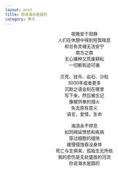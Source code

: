 ```yaml
---
layout: post
title: 你说海水是圆的
category: 笋子
---
```


<center>
夜晚安于寂静<br>
人们在休憩中得到短暂喘息<br>
却总有灵魂无法安宁<br>
南方之南<br>
无心播种又荒废耕耘<br>
一切都有迹可循<br>
<br>
贝壳、钱币、岩石、沙粒<br>
3000年或者更多<br>
沉默之语会刻在哪里<br>
写下来，然后被忘记<br>
像被供奉的烟火<br>
失去原有意义<br>
语言，爱情，生命<br>
<br>
海浪永不停息<br>
如同绵延愤怒和疾病<br>
穿过细胞的缝隙<br>
缓慢侵蚀吞没身体<br>
死亡与生俱来，孤独生无所依<br>
我的悲伤是无处盛放的河流<br>
你说海水是圆的<br>
<br>
<br>
</center>
